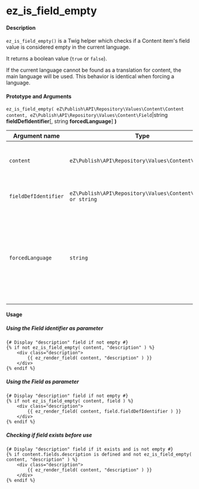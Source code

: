 # ez\_is\_field\_empty

#### Description

`ez_is_field_empty()` is a Twig helper which checks if a Content item's field value is considered empty in the current language.

It returns a boolean value (`true` or `false`).

If the current language cannot be found as a translation for content, the main language will be used. This behavior is identical when forcing a language.

#### Prototype and Arguments

`ez_is_field_empty( eZ\Publish\API\Repository\Values\Content\Content content, eZ\Publish\API\Repository\Values\Content\Field`|string **fieldDefIdentifier**\[, string **forcedLanguage**\] **)**

| Argument name        | Type                                                       | Description                                                                                            |
|----------------------|------------------------------------------------------------|--------------------------------------------------------------------------------------------------------|
| `content`            | `eZ\Publish\API\Repository\Values\Content\Content`         | Content object the displayable field belongs to.                                                       |
| `fieldDefIdentifier` | `eZ\Publish\API\Repository\Values\Content\Field or string` | The field we want to check or its identifier.                                                          |
| `forcedLanguage`     | `string`                                                   | Locale we want the content name translation in (e.g. "fre-FR"). Null by default (takes current locale) |

#### Usage

##### Using the Field identifier as parameter

```
{# Display "description" field if not empty #}
{% if not ez_is_field_empty( content, "description" ) %}
    <div class="description">
        {{ ez_render_field( content, "description" ) }}
    </div>
{% endif %}
```

##### Using the Field as parameter

```
{# Display "description" field if not empty #}
{% if not ez_is_field_empty( content, field ) %}
    <div class="description">
        {{ ez_render_field( content, field.fieldDefIdentifier ) }}
    </div>
{% endif %}
```

##### Checking if field exists before use

```
{# Display "description" field if it exists and is not empty #}
{% if content.fields.description is defined and not ez_is_field_empty( content, "description" ) %}
    <div class="description">
        {{ ez_render_field( content, "description" ) }}
    </div>
{% endif %}
```

 


